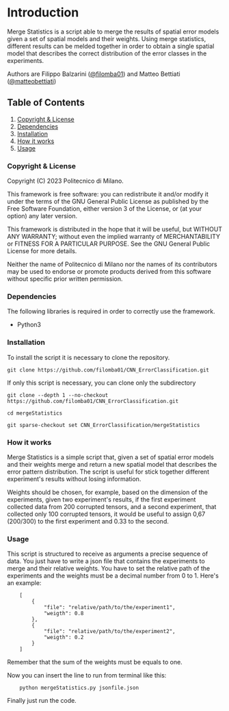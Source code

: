 # Introduction

Merge Statistics is a script able to merge the results of spatial error models given a set of spatial models and their
weights.
Using merge statistics, different results can be melded together in order to obtain a single spatial model that
describes the correct distribution of the error classes in the experiments.

Authors are Filippo Balzarini ([@filomba01](https://github.com/filomba01)) and Matteo
Bettiati ([@matteobettiati](https://github.com/matteobettiati))

## Table of Contents

1. [Copyright & License](#Copyright-&-License)
2. [Dependencies](#Dependencies)
3. [Installation](#Installation)
4. [How it works](#How-it-works)
5. [Usage](#Usage)

### Copyright & License

Copyright (C) 2023 Politecnico di Milano.

This framework is free software: you can redistribute it and/or modify it under the terms of the GNU General Public
License as published by the Free Software Foundation, either version 3 of the License, or (at your option) any later
version.

This framework is distributed in the hope that it will be useful, but WITHOUT ANY WARRANTY; without even the implied
warranty of MERCHANTABILITY or FITNESS FOR A PARTICULAR PURPOSE. See the GNU General Public License for more details.

Neither the name of Politecnico di Milano nor the names of its contributors may be used to endorse or promote products
derived from this software without specific prior written permission.

### Dependencies

The following libraries is required in order to correctly use the framework.

* Python3

### Installation

To install the script it is necessary to clone the repository.

```
git clone https://github.com/filomba01/CNN_ErrorClassification.git
```

If only this script is necessary, you can clone only the subdirectory

```
git clone --depth 1 --no-checkout https://github.com/filomba01/CNN_ErrorClassification.git

cd mergeStatistics

git sparse-checkout set CNN_ErrorClassification/mergeStatistics
```

### How it works

Merge Statistics is a simple script that, given a set of spatial error models and their weights merge and return a
new spatial model that describes the error pattern distribution. The script is useful for stick together different
experiment's results without losing information.

Weights should be chosen, for example, based on the dimension of the
experiments, given two experiment's results, if the first experiment collected data from 200 corrupted tensors, and a
second experiment, that collected only 100 corrupted tensors, it would be useful to assign 0,67 (200/300) to the first
experiment and 0.33 to the second.

### Usage

This script is structured to receive as arguments a precise sequence of data.
You just have to write a json file that contains the experiments to merge and their relative weights.
You have to set the relative path of the experiments and the weights must be a decimal number from 0 to 1.
Here's an example:

```
    [
        {
            "file": "relative/path/to/the/experiment1",
            "weigth": 0.8
        },
        {
            "file": "relative/path/to/the/experiment2",
            "weigth": 0.2
        }
    ]
```
Remember that the sum of the weights must be equals to one.

Now you can insert the line to run from terminal like this:
```
    python mergeStatistics.py jsonfile.json
```
Finally just run the code.